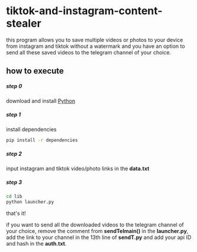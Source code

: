# tiktok-and-instagram-content-stealer

this program allows you to save multiple videos or photos to your device from instagram and tiktok without a watermark and you have an option to send all these saved videos to the telegram channel of your choice.

## how to execute

##### step 0

download and install [Python](python.org)

##### step 1

install dependencies
```bash
pip install -r dependencies
```
##### step 2

input instagram and tiktok video/photo links in the **data.txt**

##### step 3

```bash 
cd lib
python launcher.py
```

that's it!

if you want to send all the downloaded videos to the telegram channel of your choice, remove the comment from **sendTelmain()** in the **launcher.py**, add the link to your channel in the 13th line of **sendT.py** and add your api ID and hash in the **auth.txt**.

